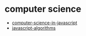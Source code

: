 computer science
==========

* [computer-science-in-javascript](https://github.com/nzakas/computer-science-in-javascript)
* [javascript-algorithms](https://github.com/mgechev/javascript-algorithms)